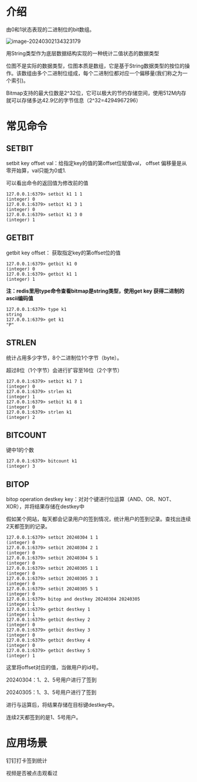 # 介绍

由0和1状态表现的二进制位的bit数组。

![image-20240302134323179](https://gitee.com/dongguo4812_admin/image/raw/master/image/202403021343773.png)

用String类型作为底层数据结构实现的一种统计二值状态的数据类型

位图不是实际的数据类型，位图本质是数组，它是基于String数据类型的按位的操作。该数组由多个二进制位组成，每个二进制位都对应一个偏移量(我们称之为一个索引)。

Bitmap支持的最大位数是2^32位，它可以极大的节约存储空间，使用512M内存就可以存储多达42.9亿的字节信息（2^32=4294967296）

# 常见命令

## SETBIT

setbit key offset val：给指定key的值的第offset位赋值val， offset 偏移量是从零开始算，val只能为0或1.

可以看出命令的返回值为修改前的值

```shell
127.0.0.1:6379> setbit k1 1 1
(integer) 0
127.0.0.1:6379> setbit k1 3 1
(integer) 0
127.0.0.1:6379> setbit k1 3 0
(integer) 1
```



## GETBIT

getbit key offset： 获取指定key的第offset位的值

```shell
127.0.0.1:6379> getbit k1 0
(integer) 0
127.0.0.1:6379> getbit k1 1
(integer) 1
```

**注：redis里用type命令查看bitmap是string类型，使用get key 获得二进制的ascii编码值**

```shell
127.0.0.1:6379> type k1
string
127.0.0.1:6379> get k1
"P"
```

## STRLEN

统计占用多少字节，8个二进制位1个字节（byte）。

超过8位（1个字节）会进行扩容至16位（2个字节）

```shell
127.0.0.1:6379> setbit k1 7 1
(integer) 0
127.0.0.1:6379> strlen k1
(integer) 1
127.0.0.1:6379> setbit k1 8 1
(integer) 0
127.0.0.1:6379> strlen k1
(integer) 2
```

## BITCOUNT 

键中1的个数  

```shell
127.0.0.1:6379> bitcount k1
(integer) 3
```

## BITOP

bitop operation destkey key：对对个键进行位运算（AND、OR、NOT、XOR），并将结果存储在destkey中

假如某个网站，每天都会记录用户的签到情况，统计用户的签到记录。查找出连续2天都签到的记录。

```shell
127.0.0.1:6379> setbit 20240304 1 1
(integer) 0
127.0.0.1:6379> setbit 20240304 2 1
(integer) 0
127.0.0.1:6379> setbit 20240304 5 1
(integer) 0
127.0.0.1:6379> setbit 20240305 1 1
(integer) 0
127.0.0.1:6379> setbit 20240305 3 1
(integer) 0
127.0.0.1:6379> setbit 20240305 5 1
(integer) 0
127.0.0.1:6379> bitop and destkey 20240304 20240305
(integer) 1
127.0.0.1:6379> getbit destkey 1
(integer) 1
127.0.0.1:6379> getbit destkey 2
(integer) 0
127.0.0.1:6379> getbit destkey 3
(integer) 0
127.0.0.1:6379> getbit destkey 4
(integer) 0
127.0.0.1:6379> getbit destkey 5
(integer) 1
```

这里将offset对应的值，当做用户的id号。

20240304：1、2、5号用户进行了签到

20240305：1、3、5号用户进行了签到 

进行与运算后，将结果存储在目标键destkey中。

连续2天都签到的是1、5号用户。

# 应用场景

钉钉打卡签到统计

视频是否被点击观看过